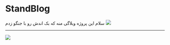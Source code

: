 # StandBlog
سلام
این پروژه وبلاگی منه که بک اندش رو با جنگو زدم
<img src="https://s6.uupload.ir/files/screenshot_2022-08-08_at_21-48-47_screenshot_oec8.png">
<hr>
<img src="https://s6.uupload.ir/files/screenshot_2022-08-08_at_21-48-59_screenshot_bfdg.png">
